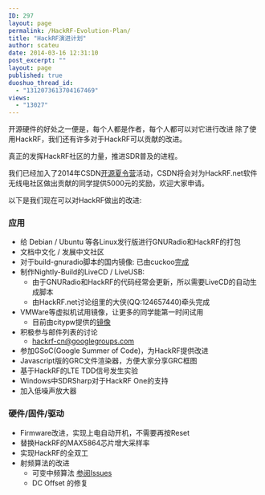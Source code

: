 ```yaml
---
ID: 297
layout: page
permalink: /HackRF-Evolution-Plan/
title: "HackRF演进计划"
author: scateu
date: 2014-03-16 12:31:10
post_excerpt: ""
layout: page
published: true
duoshuo_thread_id:
  - "1312073613704167469"
views:
  - "13027"
---
```

开源硬件的好处之一便是，每个人都是作者，每个人都可以对它进行改进 除了使用HackRF，我们还有许多对于HackRF可以贡献的改进。

真正的发挥HackRF社区的力量，推进SDR普及的进程。

我们已经加入了2014年CSDN<a href="http://www.hackrf.net/2014/06/csdn_os_camp/">开源夏令营</a>活动，CSDN将会对为HackRF.net软件无线电社区做出贡献的同学提供5000元的奖励，欢迎大家申请。

以下是我们现在可以对HackRF做出的改进:
<h3>应用</h3>
<ul>
	<li>给 Debian / Ubuntu 等各Linux发行版进行GNURadio和HackRF的打包</li>
	<li>文档中文化 / 发展中文社区</li>
	<li>对于build-gnuradio脚本的国内镜像: 已由cuckoo<a href="http://www.hackrf.net/2014/04/gnuradio%E6%95%99%E8%82%B2%E7%BD%91%E9%95%9C%E5%83%8F%E5%9B%BD%E5%86%85%E9%95%9C%E5%83%8F/">完成</a></li>
	<li>制作Nightly-Build的LiveCD / LiveUSB:
<ul>
	<li>由于GNURadio和HackRF的代码经常会更新，所以需要LiveCD的自动生成脚本</li>
	<li>由HackRF.net讨论组里的大侠(QQ:124657440)牵头完成</li>
</ul>
</li>
	<li>VMWare等虚拟机试用镜像，让更多的同学能第一时间试用
<ul>
	<li>目前由citypw提供的<a href="http://www.hackrf.net/2014/03/%E6%B5%8B%E8%AF%95hackrf-one%E7%9A%84ubuntu%E9%95%9C%E5%83%8F/">镜像</a></li>
</ul>
</li>
	<li>积极参与邮件列表的讨论
<ul>
	<li><a href="mailto://hackrf-cn@googlegroups.com">hackrf-cn@googlegroups.com</a></li>
</ul>
</li>
	<li>参加GSoC(Google Summer of Code)，为HackRF提供改进</li>
	<li>Javascript版的GRC文件渲染器，方便大家分享GRC框图</li>
	<li>基于HackRF的LTE TDD信号发生实验</li>
	<li>Windows中SDRSharp对于HackRF One的支持</li>
	<li>加入低噪声放大器</li>
</ul>
<h3>硬件/固件/驱动</h3>
<ul>
	<li>Firmware改进，实现上电自动开机，不需要再按Reset</li>
	<li>替换HackRF的MAX5864芯片增大采样率</li>
	<li>实现HackRF的全双工</li>
	<li>射频算法的改进
<ul>
	<li>可变中频算法 <a href="https://github.com/mossmann/hackrf/issues/109">参阅Issues</a></li>
	<li>DC Offset 的修复</li>
</ul>
</li>
</ul>
